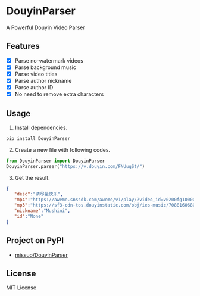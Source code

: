 # DouyinParser
A Powerful Douyin Video Parser

## Features
- [x] Parse no-watermark videos
- [x] Parse background music
- [x] Parse video titles
- [x] Parse author nickname
- [x] Parse author ID
- [x] No need to remove extra characters

## Usage
1. Install dependencies.
```bash
pip install DouyinParser
```
2. Create a new file with following codes.
```python
from DouyinParser import DouyinParser
DouyinParser.parser("https://v.douyin.com/FNUugSt/")
```
3. Get the result.
```json
{
   "desc":"请尽量快乐",
   "mp4":"https://aweme.snssdk.com/aweme/v1/play/?video_id=v0200fg10000c9f375jc77u5ilfbm6rg&ratio=720p&line=0",
   "mp3":"https://sf3-cdn-tos.douyinstatic.com/obj/ies-music/7088160680559250189.mp3",
   "nickname":"Mushini",
   "id":"None"
}
```

## Project on PyPI
- [missuo/DouyinParser](https://pypi.org/project/DouyinParser/)

## License
MIT License


